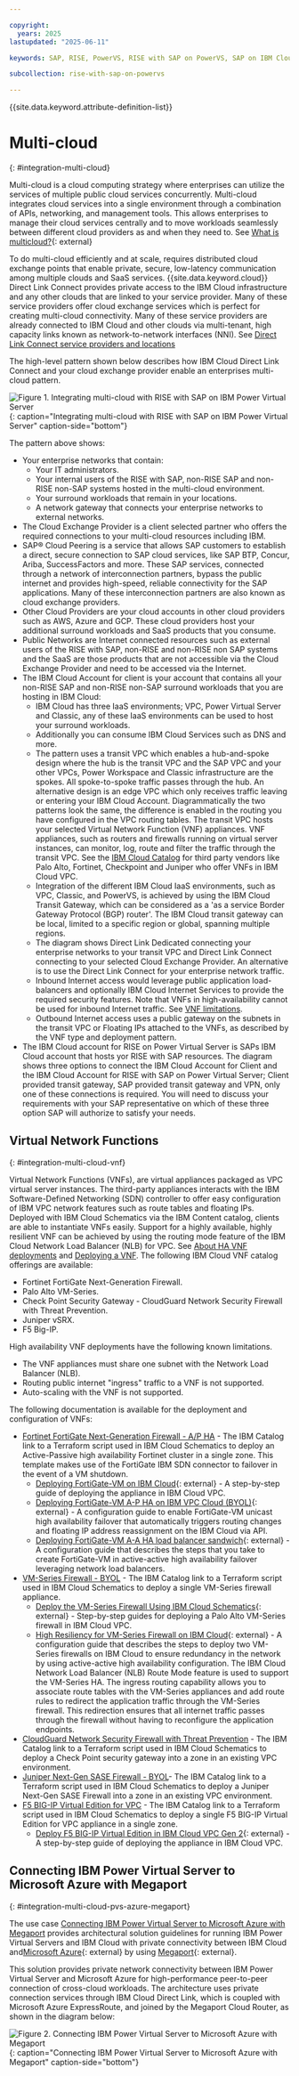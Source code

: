 ```yaml
---

copyright:
  years: 2025
lastupdated: "2025-06-11"

keywords: SAP, RISE, PowerVS, RISE with SAP on PowerVS, SAP on IBM Cloud, Benefits of RISE with SAP on IBM Cloud, IBM Power Virtual Server, SAP modernization

subcollection: rise-with-sap-on-powervs

---
```


{{site.data.keyword.attribute-definition-list}}

# Multi-cloud
{: #integration-multi-cloud}

Multi-cloud is a cloud computing strategy where enterprises can utilize the services of multiple public cloud services concurrently. Multi-cloud integrates cloud services into a single environment through a combination of APIs, networking, and management tools. This allows enterprises to manage their cloud services centrally and to move workloads seamlessly between different cloud providers as and when they need to. See [What is multicloud?](https://www.ibm.com/think/topics/multicloud){: external}

To do multi-cloud efficiently and at scale, requires distributed cloud exchange points that enable private, secure, low-latency communication among multiple clouds and SaaS services. {{site.data.keyword.cloud}} Direct Link Connect provides private access to the IBM Cloud infrastructure and any other clouds that are linked to your service provider. Many of these service providers offer cloud exchange services which is perfect for creating multi-cloud connectivity. Many of these service providers are already connected to IBM Cloud and other clouds via multi-tenant, high capacity links known as network-to-network interfaces (NNI). See [Direct Link Connect service providers and locations](/docs/dl?topic=dl-locations#connect-locations)

The high-level pattern shown below describes how IBM Cloud Direct Link Connect and your cloud exchange provider enable an enterprises multi-cloud pattern.

![Figure 1. Integrating multi-cloud with RISE with SAP on IBM Power Virtual Server](../images/multicloud.svg "Integrating multi-cloud with RISE with SAP on IBM Power Virtual Server"){: caption="Integrating multi-cloud with RISE with SAP on IBM Power Virtual Server" caption-side="bottom"}

The pattern above shows:

* Your enterprise networks that contain:
    * Your IT administrators.
    * Your internal users of the RISE with SAP, non-RISE SAP and non-RISE non-SAP systems hosted in the multi-cloud environment.
    * Your surround workloads that remain in your locations.
    * A network gateway that connects your enterprise networks to external networks.
* The Cloud Exchange Provider is a client selected partner who offers the required connections to your multi-cloud resources including IBM.
* SAP&reg; Cloud Peering is a service that allows SAP customers to establish a direct, secure connection to SAP cloud services, like SAP BTP, Concur, Ariba, SuccessFactors and more. These SAP services, connected through a network of interconnection partners, bypass the public internet and provides high-speed, reliable connectivity for the SAP applications. Many of these interconnection partners are also known as cloud exchange providers.
* Other Cloud Providers are your cloud accounts in other cloud providers such as AWS, Azure and GCP. These cloud providers host your additional surround workloads and SaaS products that you consume.
* Public Networks are Internet connected resources such as external users of the RISE with SAP, non-RISE and non-RISE non SAP systems and the SaaS are those products that are not accessible via the Cloud Exchange Provider and need to be accessed via the Internet.
* The IBM Cloud Account for client is your account that contains all your non-RISE SAP and non-RISE non-SAP surround workloads that you are hosting in IBM Cloud:
    * IBM Cloud has three IaaS environments; VPC, Power Virtual Server and Classic, any of these IaaS environments can be used to host your surround workloads.
    * Additionally you can consume IBM Cloud Services such as DNS and more.
    * The pattern uses a transit VPC which enables a hub-and-spoke design where the hub is the transit VPC and the SAP VPC and your other VPCs, Power Workspace and Classic infrastructure are the spokes. All spoke-to-spoke traffic passes through the hub. An alternative design is an edge VPC which only receives traffic leaving or entering your IBM Cloud Account. Diagrammatically the two patterns look the same, the difference is enabled in the routing you have configured in the VPC routing tables. The transit VPC hosts your selected Virtual Network Function (VNF) appliances. VNF appliances, such as routers and firewalls running on virtual server instances, can monitor, log, route and filter the traffic through the transit VPC. See the [IBM Cloud Catalog](/catalog?search=firewall%20label%3Asoftware#search_results) for third party vendors like Palo Alto, Fortinet, Checkpoint and Juniper who offer VNFs in IBM Cloud VPC.
    * Integration of the different IBM Cloud IaaS environments, such as VPC, Classic, and PowerVS, is achieved by using the IBM Cloud Transit Gateway, which can be considered as a 'as a service Border Gateway Protocol (BGP) router'. The IBM Cloud transit gateway can be local, limited to a specific region or global, spanning multiple regions.
    * The diagram shows Direct Link Dedicated connecting your enterprise networks to your transit VPC and Direct Link Connect connecting to your selected Cloud Exchange Provider. An alternative is to use the Direct Link Connect for your enterprise network traffic.
    * Inbound Internet access would leverage public application load-balancers and optionally IBM Cloud Internet Services to provide the required security features. Note that VNFs in high-availability cannot be used for inbound Internet traffic. See [VNF limitations](/docs/vpc?topic=vpc-vnf-limitations).
    * Outbound Internet access uses a public gateway on the subnets in the transit VPC or Floating IPs attached to the VNFs, as described by the VNF type and deployment pattern.
* The IBM Cloud account for RISE on Power Virtual Server is SAPs IBM Cloud account that hosts yor RISE with SAP resources. The diagram shows three options to connect the IBM Cloud Account for Client and the IBM Cloud Account for RISE with SAP on Power Virtual Server; Client provided transit gateway, SAP provided transit gateway and VPN, only one of these connections is required. You will need to discuss your requirements with your SAP representative on which of these three option SAP will authorize to satisfy your needs.

## Virtual Network Functions
{: #integration-multi-cloud-vnf}

Virtual Network Functions (VNFs), are virtual appliances packaged as VPC virtual server instances. The third-party appliances interacts with the IBM Software-Defined Networking (SDN) controller to offer easy configuration of IBM VPC network features such as route tables and floating IPs. Deployed with IBM Cloud Schematics via the IBM Content catalog, clients are able to instantiate VNFs easily. Support for a highly available, highly resilient VNF can be achieved by using the routing mode feature of the IBM Cloud Network Load Balancer (NLB) for VPC. See [About HA VNF deployments](/docs/vpc?topic=vpc-about-vnf-ha) and [Deploying a VNF](/docs/vpc?topic=vpc-deploy-vnf). The following IBM Cloud VNF catalog offerings are available:

* Fortinet FortiGate Next-Generation Firewall.
* Palo Alto VM-Series.
* Check Point Security Gateway - CloudGuard Network Security Firewall with Threat Prevention.
* Juniper vSRX.
* F5 Big-IP.

High availability VNF deployments have the following known limitations.

* The VNF appliances must share one subnet with the Network Load Balancer (NLB).
* Routing public internet "ingress" traffic to a VNF is not supported.
* Auto-scaling with the VNF is not supported.

The following documentation is available for the deployment and configuration of VNFs:

* [Fortinet FortiGate Next-Generation Firewall - A/P HA](https://cloud.ibm.com/catalog/content/ibm-fortigate-AP-HA-terraform-deploy-5dd3e4ba-c94b-43ab-b416-c1c313479cec-global) - The IBM Catalog link to a Terraform script used in IBM Cloud Schematics to deploy an Active-Passive high availability Fortinet cluster in a single zone. This template makes use of the FortiGate IBM SDN connector to failover in the event of a VM shutdown.
    * [Deploying FortiGate-VM on IBM Cloud](https://docs.fortinet.com/document/fortigate-public-cloud/7.6.0/ibm-cloud-administration-guide/992669/deploying-fortigate-vm-on-ibm-cloud){: external} - A step-by-step guide of deploying the appliance in IBM Cloud VPC.
    * [Deploying FortiGate-VM A-P HA on IBM VPC Cloud (BYOL)](https://docs.fortinet.com/document/fortigate-public-cloud/7.6.0/ibm-cloud-administration-guide/944419/deploying-fortigate-vm-a-p-ha-on-ibm-vpc-cloud-byol){: external} - A configuration guide to enable FortiGate-VM unicast high availability failover that automatically triggers routing changes and floating IP address reassignment on the IBM Cloud via API.
    * [Deploying FortiGate-VM A-A HA load balancer sandwich](https://docs.fortinet.com/document/fortigate-public-cloud/7.6.0/ibm-cloud-administration-guide/524343/deploying-fortigate-vm-a-a-ha-load-balancer-sandwich){: external} - A configuration guide that describes the steps that you take to create  FortiGate-VM in active-active high availability failover leveraging network load balancers.
* [VM-Series Firewall - BYOL](https://cloud.ibm.com/catalog/content/ibmcloud-vmseries-1.9-6470816d-562d-4627-86a5-fe3ad4e94b30-global) - The IBM Catalog link to a Terraform script used in IBM Cloud Schematics to deploy a single VM-Series firewall appliance.
    * [Deploy the VM-Series Firewall Using IBM Cloud Schematics](https://docs.paloaltonetworks.com/vm-series/10-1/vm-series-deployment/set-up-the-vm-series-firewall-on-ibm-cloud/deploy-vm-series-firewall-on-ibm-cloud){: external} - Step-by-step guides for deploying a Palo Alto VM-Series firewall in IBM Cloud VPC.
    * [High Resiliency for VM-Series Firewall on IBM Cloud](https://docs.paloaltonetworks.com/vm-series/10-1/vm-series-deployment/set-up-the-vm-series-firewall-on-ibm-cloud/high-resiliency-for-vm-series-firewall-on-ibm-cloud){: external} - A configuration guide that describes the steps to deploy two VM-Series firewalls on IBM Cloud to ensure redundancy in the network by using active-active high availability configuration. The IBM Cloud Network Load Balancer (NLB) Route Mode feature is used to support the VM-Series HA. The ingress routing capability allows you to associate route tables with the VM-Series appliances and add route rules to redirect the application traffic through the VM-Series firewall. This redirection ensures that all internet traffic passes through the firewall without having to reconfigure the application endpoints.
* [CloudGuard Network Security Firewall with Threat Prevention](https://cloud.ibm.com/catalog/content/check-point-cloudguard-network-security-firewall-with-threat-prevention-1f1f50fe-e41d-4715-9ba6-02d37d76596c-global?catalog_query=aHR0cHM6Ly9jbG91ZC5pYm0uY29tL2NhdGFsb2c%2Fc2VhcmNoPWZpcmV3YWxsJTI1MjBsYWJlbCUyNTNBcGRyX2ZvcnRpbmV0X2luY18lMjUyMGxhYmVsJTI1M0FwZHJfY2hlY2tfcG9pbnRfc29mdHdhcmVfdGVjaG5vbG9naWVzJTI1MjBsYWJlbCUyNTNBcGRyX2p1bmlwZXJfbmV0d29ya3MlMjUyMGxhYmVsJTI1M0FwZHJfcGFsb19hbHRvX25ldHdvcmtzI3NlYXJjaF9yZXN1bHRz) - The IBM Catalog link to a Terraform script used in IBM Cloud Schematics to deploy a Check Point security gateway into a zone in an existing VPC environment.
* [Juniper Next-Gen SASE Firewall - BYOL](https://cloud.ibm.com/catalog/content/jnpr-nextgen-fw-vsrx-74b4b3ba-2a05-460d-afba-98e4d012f53a-global?catalog_query=aHR0cHM6Ly9jbG91ZC5pYm0uY29tL2NhdGFsb2c%2Fc2VhcmNoPWZpcmV3YWxsJTI1MjBsYWJlbCUyNTNBcGRyX2ZvcnRpbmV0X2luY18lMjUyMGxhYmVsJTI1M0FwZHJfY2hlY2tfcG9pbnRfc29mdHdhcmVfdGVjaG5vbG9naWVzJTI1MjBsYWJlbCUyNTNBcGRyX2p1bmlwZXJfbmV0d29ya3MlMjUyMGxhYmVsJTI1M0FwZHJfcGFsb19hbHRvX25ldHdvcmtzI3NlYXJjaF9yZXN1bHRz)- The IBM Catalog link to a Terraform script used in IBM Cloud Schematics to deploy a Juniper Next-Gen SASE Firewall into a zone in an existing VPC environment.
* [F5 BIG-IP Virtual Edition for VPC](https://cloud.ibm.com/catalog/content/ibmcloud_schematics_bigip_multinic_declared-1.0-d33f1544-e938-478a-b0dd-d883370f08d0-global?catalog_query=aHR0cHM6Ly9jbG91ZC5pYm0uY29tL2NhdGFsb2c%2Fc2VhcmNoPUY1JTI1MjBCaWctSVAjc2VhcmNoX3Jlc3VsdHM%3D) - The IBM Catalog link to a Terraform script used in IBM Cloud Schematics to deploy a single F5 BIG-IP Virtual Edition for VPC appliance in a single zone.
    * [Deploy F5 BIG-IP Virtual Edition in IBM Cloud VPC Gen 2](https://clouddocs.f5.com/cloud/public/v1/ibm/ibm_deploy.html){: external} - A step-by-step guide of deploying the appliance in IBM Cloud VPC.

## Connecting IBM Power Virtual Server to Microsoft Azure with Megaport
{: #integration-multi-cloud-pvs-azure-megaport}

The use case [Connecting IBM Power Virtual Server to Microsoft Azure with Megaport](/docs/power-iaas?topic=power-iaas-connect-azure-with-megaport) provides architectural solution guidelines for running IBM Power Virtual Servers and IBM Cloud with private connectivity between IBM Cloud and[Microsoft Azure](https://azure.microsoft.com/){: external} by using [Megaport](https://www.megaport.com/){: external}.

This solution provides private network connectivity between IBM Power Virtual Server and Microsoft Azure for high-performance peer-to-peer connection of cross-cloud workloads. The architecture uses private connection services through IBM Cloud Direct Link, which is coupled with Microsoft Azure ExpressRoute, and joined by the Megaport Cloud Router, as shown in the diagram below:

![Figure 2. Connecting IBM Power Virtual Server to Microsoft Azure with Megaport](/docs-content/v4/content/b26f89a5806299f299231da0f7dd0780cb84fc59/power-iaas/images/pvs_azure_architechture.svg "Connecting IBM Power Virtual Server to Microsoft Azure with Megaport"){: caption="Connecting IBM Power Virtual Server to Microsoft Azure with Megaport" caption-side="bottom"}

